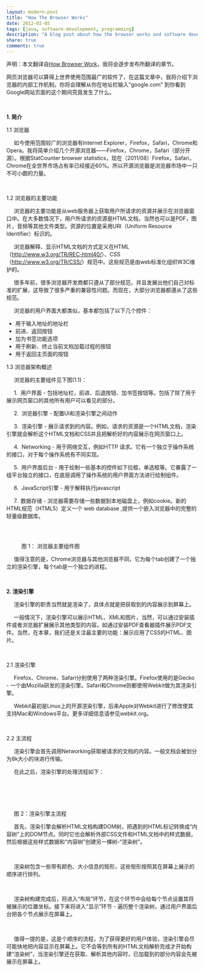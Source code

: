 ```yaml
---
layout: modern-post
title: "How The Browser Works"
date: 2012-02-05
tags: [java, software-development, programming]
description: "A blog post about how the browser works and software development."
share: true
comments: true
---
```


<p>声明：本文翻译自<a href="http://www.html5rocks.com/en/tutorials/internals/howbrowserswork/" target="_blank">How Browser Work</a>，我将会逐步发布所翻译的章节。</p>
<p class="p1">网页浏览器可以算得上世界使用范围最广的软件了，在这篇文章中，我将介绍下浏览器的内部工作机制。你将会理解从你在地址栏输入&ldquo;google.com&rdquo; 到你看到Google网站页面的这个期间究竟发生了什么。</p>
<p class="p2">&nbsp;</p>
<p class="p3"><strong>1. 简介</strong></p>
<p class="p1">1.1 浏览器</p>
<p class="p1">&nbsp; &nbsp; &nbsp;如今使用范围较广的浏览器有Internet Explorer，Firefox，Safari，Chrome和Opera。我将简单介绍几个开源浏览器&mdash;&mdash;Firefox，Chrome，Safari（部分开源）。根据StatCounter browser statistics，现在（2011/08）Firefox，Safari，Chrome在全世界市场占有率已经接近60%。所以开源浏览器是浏览器市场中一只不可小觑的力量。</p>
<p class="p2">&nbsp;</p>
<p class="p1">1.2 浏览器的主要功能</p>
<p class="p1">&nbsp; &nbsp; &nbsp;浏览器的主要功能是从web服务器上获取用户所请求的资源并展示在浏览器窗口中。在大多数情况下，用户所请求的资源是HTML文档，当然也可以是PDF，图片，音频等其他文件类型。资源的位置是采用URI（Uniform Resource Identifier）标识的。</p>
<p class="p1">&nbsp; &nbsp; &nbsp;浏览器解释、显示HTML文档的方式定义在HTML（<a href="http://www.w3.org/TR/REC-html40/"><span class="s1">http://www.w3.org/TR/REC-html40/</span></a>）、CSS（<a href="http://www.w3.org/TR/CSS/"><span class="s1">http://www.w3.org/TR/CSS/</span></a>）规范中。这些规范是由web标准化组织W3C维护的。</p>
<p class="p1">&nbsp; &nbsp; &nbsp;很多年前，很多浏览器开发商都只遵从了部分规范，并且发展出他们自己对标准的扩展，这导致了很多严重的兼容性问题。而现在，大部分浏览器都遵从了这些规范。</p>
<p class="p1">&nbsp; &nbsp; &nbsp;浏览器的用户界面大都类似，基本都包括了以下几个控件：</p>
<ul class="ul1">
<li class="li1">用于输入地址的地址栏</li>
<li class="li1">前进、返回按钮</li>
<li class="li1">加为书签功能选项</li>
<li class="li1">用于刷新、终止当前文档加载过程的按钮</li>
<li class="li1">用于返回主页面的按钮</li>
</ul>
<p class="p1">1.3 浏览器架构概述</p>
<p class="p1">&nbsp; &nbsp; &nbsp;浏览器的主要组件见下图(1.1)：</p>
<p class="p1">&nbsp; &nbsp; &nbsp;1. &nbsp;用户界面 - 包括地址栏，前进、后退按钮、加书签按钮等。包括了除了用于展示网页窗口的其他所有用户可以看见的部分。</p>
<p class="p1">&nbsp; &nbsp; &nbsp;2. &nbsp;浏览器引擎 - 配置UI和渲染引擎之间动作</p>
<p class="p1">&nbsp; &nbsp; &nbsp;3. &nbsp;渲染引擎 - 展示请求到的内容。例如，请求的资源是一个HTML文档，渲染引擎就会解析这个HTML文档和CSS并且把解析好的内容展示在网页窗口上。</p>
<p class="p1">&nbsp; &nbsp; &nbsp;4. &nbsp;Networking - 用于网络交互，例如HTTP 请求。它有一个独立于操作系统的接口，对于每个操作系统有不同实现。</p>
<p class="p1">&nbsp; &nbsp; &nbsp;5. &nbsp;用户界面后台 - 用于绘制一些基本的控件如下拉框，单选框等。它暴露了一组平台独立的接口，在底层调用了操作系统的用户界面方法进行绘制组件。</p>
<p class="p1">&nbsp; &nbsp; &nbsp;6. &nbsp;JavaScript引擎 - 用于解释执行javascript</p>
<p class="p1">&nbsp; &nbsp; &nbsp;7. &nbsp;数据存储 - 浏览器需要存储一些数据到本地磁盘上，例如cookie。新的HTML规范（HTML5）定义一个 web database ,提供一个嵌入浏览器中的完整的轻量级数据库。</p>
<p class="p1"><img src="http://filer.blogbus.com/4510111/4510111_1328453458g.jpg" border="0" alt="" /></p>
<p class="p1">&nbsp;</p>
<p class="p1">&nbsp; &nbsp; &nbsp; &nbsp; &nbsp; 图 1： 浏览器主要组件图</p>
<p class="p2">&nbsp; &nbsp; &nbsp;值得注意的是，Chrome浏览器与其他浏览器不同，它为每个tab创建了一个独立的渲染引擎，每个tab是一个独立的进程。</p>
<p class="p3">&nbsp;</p>
<p class="p4"><strong>2. 渲染引擎</strong></p>
<p class="p4">&nbsp; &nbsp; &nbsp;渲染引擎的职责当然就是渲染了，具体点就是把获取到的内容展示到屏幕上。</p>
<p class="p4">&nbsp; &nbsp; &nbsp;一般情况下，渲染引擎可以展示HTML、XML和图片，当然，可以通过安装插件或者浏览器扩展展示其他类型的内容。如通过安装PDF查看器插件展示PDF文件。当然，在本章，我们还是关注最主要的功能：展示应用了CSS的HTML、图片。</p>
<p class="p5">&nbsp;</p>
<p class="p4">2.1 渲染引擎</p>
<p class="p4">&nbsp; &nbsp; &nbsp;Firefox、Chrome、Safari分别使用了两种渲染引擎。Firefox使用的是Gecko - 一个由Mozilla研发的渲染引擎。Safari和Chrome则都使用Webkit做为其渲染引擎。</p>
<p class="p4">&nbsp; &nbsp; &nbsp;Webkit最初是Linux上的开源渲染引擎，后来Apple对Webkit进行了修改使其支持Mac和Windows平台。更多详细信息请参见webkit.org。</p>
<p class="p5">&nbsp;</p>
<p class="p4">2.2 主流程</p>
<p class="p4">&nbsp; &nbsp; &nbsp;渲染引擎会首先调用<span class="s1">Networking</span>获取被请求的文档的内容。一般文档会被划分为8k大小的块进行传输。</p>
<p class="p4">&nbsp; &nbsp; &nbsp;在此之后，渲染引擎的处理流程如下：</p>
<p>&nbsp;</p>
<p class="p1"><img src="http://filer.blogbus.com/4510111/4510111_1328453458g.jpg" border="0" alt="" /></p>
<p class="p1">&nbsp;</p>
<p class="p1">&nbsp; &nbsp; &nbsp;图 2：渲染引擎主流程</p>
<p class="p1">&nbsp; &nbsp; &nbsp;首先，渲染引擎会解析HTML文档构建DOM树，把遇到的HTML标记转换成&ldquo;内容树&rdquo;上的DOM节点。同时它也会解析外部CSS文件和HTML文档中的样式数据，然后根据这些样式数据和&ldquo;内容树&rdquo;创建另一棵树-&ldquo;渲染树&rdquo;。</p>
<p class="p1">&nbsp;</p>
<p class="p1">&nbsp; &nbsp; &nbsp;渲染树包含一些带有颜色、大小信息的矩形，这些矩形按照其在屏幕上展示的顺序进行排列。</p>
<p class="p1">&nbsp;</p>
<p class="p1">&nbsp; &nbsp; &nbsp;渲染树构建完成后，将进入&ldquo;布局&rdquo;环节，在这个环节中会给每个节点设置其将被展示的位置坐标。接下来将进入&ldquo;显示&rdquo;环节 - 遍历整个渲染树，通过用户界面后台把各个节点展示在屏幕上。</p>
<p class="p1">&nbsp;</p>
<p class="p1">&nbsp; &nbsp; &nbsp;值得一提的是，这是个顺序的流程，为了获得更好的用户体验，渲染引擎会尽可能快地把内容显示在屏幕上。它不会等到所有的HTML文档解析完成才开始构建&ldquo;渲染树&rdquo;，当渲染引擎还在获取、解析其他内容时，已加载到的部分内容会先被展示在屏幕上。</p>
<p class="p1">&nbsp;</p>
<p>&nbsp;</p>
<p class="p1">&nbsp;</p>
<p>&nbsp;</p>
